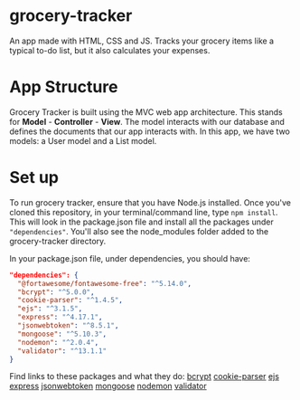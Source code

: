 # grocery-tracker
An app made with HTML, CSS and JS. Tracks your grocery items like a typical to-do list, but it also calculates your expenses.

# App Structure
Grocery Tracker is built using the MVC web app architecture. This stands for **Model** - **Controller** - **View**. The model interacts with our database and defines the documents that our app interacts with. In this app, we have two models: a User model and a List model. 

# Set up
To run grocery tracker, ensure that you have Node.js installed. Once you've cloned this repository, in your terminal/command line, type `npm install`. This will look in the package.json file and install all the packages under `"dependencies"`. You'll also see the node_modules folder added to the grocery-tracker directory. 

In your package.json file, under dependencies, you should have:
```json
"dependencies": {
  "@fortawesome/fontawesome-free": "^5.14.0",
  "bcrypt": "^5.0.0",
  "cookie-parser": "^1.4.5",
  "ejs": "^3.1.5",
  "express": "^4.17.1",
  "jsonwebtoken": "^8.5.1",
  "mongoose": "^5.10.3",
  "nodemon": "^2.0.4",
  "validator": "^13.1.1"
}
```

Find links to these packages and what they do:
[bcrypt](https://github.com/kelektiv/node.bcrypt.js#readme)
[cookie-parser](https://github.com/expressjs/cookie-parser#readme)
[ejs](https://ejs.co/)
[express](https://expressjs.com/)
[jsonwebtoken](https://jwt.io/)
[mongoose](https://mongoosejs.com/)
[nodemon](https://nodemon.io/)
[validator](https://github.com/validatorjs/validator.js)